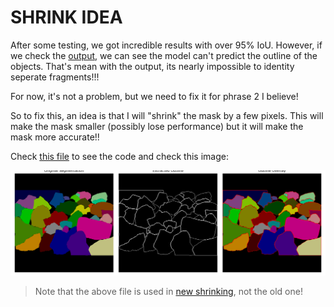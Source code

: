 # SHRINK IDEA

After some testing, we got incredible results with over 95% IoU. However, if we check the [output](predictions.png), we can see the model can't predict the outline of the objects. That's mean with the output, its nearly impossible to identity seperate fragments!!!

For now, it's not a problem, but we need to fix it for phrase 2 I believe!

So to fix this, an idea is that I will "shrink" the mask by a few pixels. This will make the mask smaller (possibly lose performance) but it will make the mask more accurate!!

Check [this file](outline.py) to see the code and check this image:

![outline visualization](outline_visualizations/viz_image.png)

> Note that the above file is used in [new shrinking](../../script/[new]-shrinking.ipynb), not the old one!
